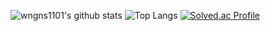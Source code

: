 <!-- ### Hi there 👋 -->
![wngns1101's github stats](https://github-readme-stats.vercel.app/api?username=wngns1101&show_icons=true&theme=radical)
![Top Langs](https://github-readme-stats.vercel.app/api/top-langs/?username=wngns1101&layout=compact&theme=dark)
[![Solved.ac Profile](http://mazassumnida.wtf/api/generate_badge?boj=wngns0812)](https://solved.ac/wngns0812)
<!--
**wngns1101/wngns1101** is a ✨ _special_ ✨ repository because its `README.md` (this file) appears on your GitHub profile.

Here are some ideas to get you started:

- 🔭 I’m currently working on ...
- 🌱 I’m currently learning ...
- 👯 I’m looking to collaborate on ...
- 🤔 I’m looking for help with ...
- 💬 Ask me about ...
- 📫 How to reach me: ...
- 😄 Pronouns: ...
- ⚡ Fun fact: ...
-->
